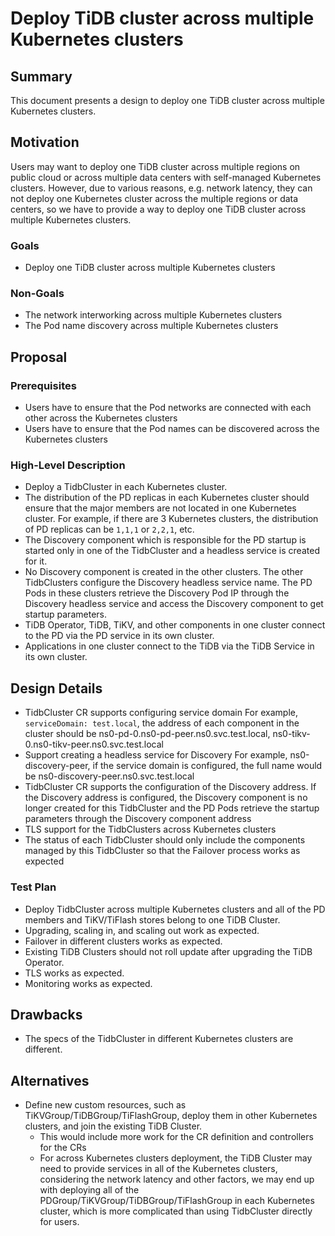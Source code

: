 # Deploy TiDB cluster across multiple Kubernetes clusters

## Summary

This document presents a design to deploy one TiDB cluster across multiple Kubernetes clusters.

## Motivation

Users may want to deploy one TiDB cluster across multiple regions on public cloud or across multiple data centers with self-managed Kubernetes clusters. However, due to various reasons, e.g. network latency, they can not deploy one Kubernetes cluster across the multiple regions or data centers, so we have to provide a way to deploy one TiDB cluster across multiple Kubernetes clusters.

### Goals

* Deploy one TiDB cluster across multiple Kubernetes clusters

### Non-Goals

* The network interworking across multiple Kubernetes clusters
* The Pod name discovery across multiple Kubernetes clusters

## Proposal

### Prerequisites

* Users have to ensure that the Pod networks are connected with each other across the Kubernetes clusters
* Users have to ensure that the Pod names can be discovered across the Kubernetes clusters

### High-Level Description

* Deploy a TidbCluster in each Kubernetes cluster.
* The distribution of the PD replicas in each Kubernetes cluster should ensure that the major members are not located in one Kubernetes cluster.
  For example, if there are 3 Kubernetes clusters, the distribution of PD replicas can be `1,1,1` or `2,2,1`, etc.
* The Discovery component which is responsible for the PD startup is started only in one of the TidbCluster and a headless service is created for it.
* No Discovery component is created in the other clusters. The other TidbClusters configure the Discovery headless service name. The PD Pods in these clusters retrieve the Discovery Pod IP through the Discovery headless service and access the Discovery component to get startup parameters.
* TiDB Operator, TiDB, TiKV, and other components in one cluster connect to the PD via the PD service in its own cluster.
* Applications in one cluster connect to the TiDB via the TiDB Service in its own cluster.

## Design Details

* TidbCluster CR supports configuring service domain
  For example, `serviceDomain: test.local`, the address of each component in the cluster should be ns0-pd-0.ns0-pd-peer.ns0.svc.test.local, ns0-tikv-0.ns0-tikv-peer.ns0.svc.test.local
* Support creating a headless service for Discovery
  For example, ns0-discovery-peer, if the service domain is configured, the full name would be ns0-discovery-peer.ns0.svc.test.local
* TidbCluster CR supports the configuration of the Discovery address. If the Discovery address is configured, the Discovery component is no longer created for this TidbCluster and the PD Pods retrieve the startup parameters through the Discovery component address
* TLS support for the TidbClusters across Kubernetes clusters
* The status of each TidbCluster should only include the components managed by this TidbCluster so that the Failover process works as expected

### Test Plan

* Deploy TidbCluster across multiple Kubernetes clusters and all of the PD members and TiKV/TiFlash stores belong to one TiDB Cluster.
* Upgrading, scaling in, and scaling out work as expected.
* Failover in different clusters works as expected.
* Existing TiDB Clusters should not roll update after upgrading the TiDB Operator.
* TLS works as expected.
* Monitoring works as expected.

## Drawbacks

* The specs of the TidbCluster in different Kubernetes clusters are different.

## Alternatives

* Define new custom resources, such as TiKVGroup/TiDBGroup/TiFlashGroup, deploy them in other Kubernetes clusters, and join the existing TiDB Cluster.
  * This would include more work for the CR definition and controllers for the CRs
  * For across Kubernetes clusters deployment, the TiDB Cluster may need to provide services in all of the Kubernetes clusters, considering the network latency and other factors, we may end up with deploying all of the PDGroup/TiKVGroup/TiDBGroup/TiFlashGroup in each Kubernetes cluster, which is more complicated than using TidbCluster directly for users.
